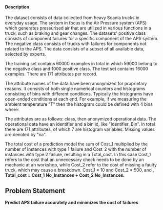 #### Description

The dataset consists of data collected from heavy Scania trucks in everyday usage. The system in focus is the Air Pressure system (APS) which generates pressurised air that are utilized in various functions in a truck, such as braking and gear changes. The datasets' positive class consists of component failures for a specific component of the APS system. The negative class consists of trucks with failures for components not related to the APS. The data consists of a subset of all available data, selected by experts.

The training set contains 60000 examples in total in which 59000 belong to the negative class and 1000 positive class. The test set contains 16000 examples. There are 171 attributes per record.

The attribute names of the data have been anonymized for proprietary reasons. It consists of both single numerical counters and histograms consisting of bins with different conditions. Typically the histograms have open-ended conditions at each end. For example, if we measuring the ambient temperature "T" then the histogram could be defined with 4 bins where:

The attributes are as follows: class, then anonymized operational data. The operational data have an identifier and a bin id, like "Identifier_Bin". In total there are 171 attributes, of which 7 are histogram variables. Missing values are denoted by "na".

The total cost of a prediction model the sum of Cost_1 multiplied by the number of Instances with type 1 failure and Cost_2 with the number of instances with type 2 failure, resulting in a Total_cost. In this case Cost_1 refers to the cost that an unnecessary check needs to be done by an mechanic at an workshop, while Cost_2 refer to the cost of missing a faulty truck, which may cause a breakdown. Cost_1 = 10 and Cost_2 = 500, and ,
**Total_cost = Cost_1 No_Instances + Cost_2 No_Instances.**



## Problem Statement

**Predict APS failure accurately and minimizes the cost of failures**